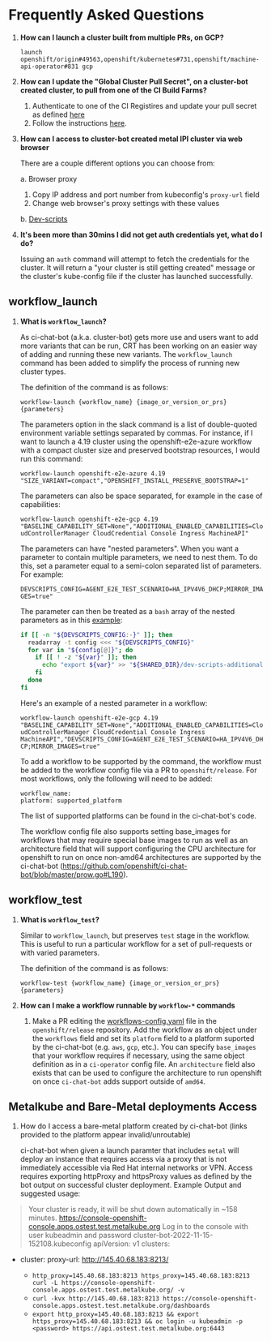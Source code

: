 # Frequently Asked Questions

1. **How can I launch a cluster built from multiple PRs, on GCP?**

    `launch openshift/origin#49563,openshift/kubernetes#731,openshift/machine-api-operator#831 gcp`


2. **How can I update the "Global Cluster Pull Secret", on a cluster-bot created cluster, to pull from one of the CI Build Farms?**

   1. Authenticate to one of the CI Registires and update your pull secret as defined [here](https://docs.ci.openshift.org/docs/how-tos/use-registries-in-build-farm/#how-do-i-log-in-to-pull-images-that-require-authentication)
   2. Follow the instructions [here](https://docs.openshift.com/container-platform/4.7/support/remote_health_monitoring/opting-out-of-remote-health-reporting.html#images-update-global-pull-secret_opting-out-remote-health-reporting).


3. **How can I access to cluster-bot created metal IPI cluster via web browser**

   There are a couple different options you can choose from:

   a. Browser proxy
   1. Copy IP address and port number from kubeconfig's `proxy-url` field
   2. Change web browser's proxy settings with these values
   
   b. [Dev-scripts](https://github.com/openshift-metal3/dev-scripts/#gui)


4. **It's been more than 30mins I did not get auth credentials yet, what do I do?**

   Issuing an `auth` command will attempt to fetch the credentials for the cluster.  It will return a "your cluster is still getting created" message or the cluster's kube-config file if the cluster has launched successfully.

## workflow_launch
1. **What is `workflow_launch`?**

   As ci-chat-bot (a.k.a. cluster-bot) gets more use and users want to add more variants that can be run, CRT has been working on an easier way of adding and running these new variants. The `workflow_launch` command has been added to simplify the process of running new cluster types. 

   The definition of the command is as follows:

   `workflow-launch {workflow_name} {image_or_version_or_prs} {parameters}`

   The parameters option in the slack command is a list of double-quoted environment variable settings separated by commas. For instance, if I want to launch a 4.19 cluster using the openshift-e2e-azure workflow with a compact cluster size and preserved bootstrap resources, I would run this command:

   `workflow-launch openshift-e2e-azure 4.19 "SIZE_VARIANT=compact","OPENSHIFT_INSTALL_PRESERVE_BOOTSTRAP=1"`

   The parameters can also be space separated, for example in the case of capabilities:
 
   `workflow-launch openshift-e2e-gcp 4.19 "BASELINE_CAPABILITY_SET=None","ADDITIONAL_ENABLED_CAPABILITIES=CloudControllerManager CloudCredential Console Ingress MachineAPI"`

   The parameters can have "nested parameters". When you want a parameter to contain multiple parameters, we need to nest them. To do this, set
   a parameter equal to a semi-colon separated list of parameters. For example:

   `DEVSCRIPTS_CONFIG=AGENT_E2E_TEST_SCENARIO=HA_IPV4V6_DHCP;MIRROR_IMAGES=true"`

   The parameter can then be treated as a `bash` array of the nested parameters as in this [example](https://github.com/openshift/release/blob/7c9e17caab51f23303d648a5f2f491f770c72c35/ci-operator/step-registry/baremetalds/devscripts/setup/baremetalds-devscripts-setup-commands.sh#L167-L178):

   ```bash
   if [[ -n "${DEVSCRIPTS_CONFIG:-}" ]]; then
     readarray -t config <<< "${DEVSCRIPTS_CONFIG}"
     for var in "${config[@]}"; do
       if [[ ! -z "${var}" ]]; then
         echo "export ${var}" >> "${SHARED_DIR}/dev-scripts-additional-config"
       fi
     done
   fi
   ```

   Here's an example of a nested parameter in a workflow:

   `workflow-launch openshift-e2e-gcp 4.19 "BASELINE_CAPABILITY_SET=None","ADDITIONAL_ENABLED_CAPABILITIES=CloudControllerManager CloudCredential Console Ingress MachineAPI","DEVSCRIPTS_CONFIG=AGENT_E2E_TEST_SCENARIO=HA_IPV4V6_DHCP;MIRROR_IMAGES=true"`

   To add a workflow to be supported by the command, the workflow must be added to the workflow config file via a PR to `openshift/release`. For most workflows, only the following will need to be added:
   ```
   workflow_name:
   platform: supported_platform
   ```

   The list of supported platforms can be found in the ci-chat-bot's code.

   The workflow config file also supports setting base_images for workflows that may require special base images to run as well as an architecture field that will support configuring the CPU architecture for openshift to run on once non-amd64 architectures are supported by the ci-chat-bot (https://github.com/openshift/ci-chat-bot/blob/master/prow.go#L190).

## workflow_test
1. **What is `workflow_test`?**

   Similar to `workflow_launch`, but preserves `test` stage in the workflow. This is useful to run a particular workflow for a set of pull-requests or with varied parameters.

   The definition of the command is as follows:

   `workflow-test {workflow_name} {image_or_version_or_prs} {parameters}`


2. **How can I make a workflow runnable by `workflow-*` commands**

   1. Make a PR editing the
      [workflows-config.yaml](https://github.com/openshift/release/blob/master/core-services/ci-chat-bot/workflows-config.yaml)
      file in the `openshift/release` repository. Add the workflow as an object
      under the `workflows` field and set its `platform` field to a platform
      suported by the ci-chat-bot (e.g. `aws`, `gcp`, etc.). You can specify
      `base_images` that your workflow requires if necessary, using the same object
      definition as in a `ci-operator` config file. An `architecture` field also
      exists that can be used to configure the architecture to run openshift on
      once `ci-chat-bot` adds support outside of `amd64`.


## Metalkube and Bare-Metal deployments Access
1. How do I access a bare-metal platform created by ci-chat-bot (links provided to the platform appear invalid/unroutable)

    ci-chat-bot when given a launch paramter that includes `metal` will deploy an instance that requires access via a proxy that is not immediately accessible via Red Hat internal networks or VPN. Access requires exporting httpProxy and httpsProxy values as defined by the bot output on successful cluster deployment. 
    Example Output and suggested usage:
>    Your cluster is ready, it will be shut down automatically in ~158 minutes.
https://console-openshift-console.apps.ostest.test.metalkube.org
Log in to the console with user kubeadmin and password <redacted>
cluster-bot-2022-11-15-152108.kubeconfig
apiVersion: v1
clusters:
- cluster:
    proxy-url: http://145.40.68.183:8213/


    - `http_proxy=145.40.68.183:8213 https_proxy=145.40.68.183:8213 curl -L https://console-openshift-console.apps.ostest.test.metalkube.org/ -v`
    - `curl -kvx http://145.40.68.183:8213 https://console-openshift-console.apps.ostest.test.metalkube.org/dashboards`
    - `export http_proxy=145.40.68.183:8213 && export https_proxy=145.40.68.183:8213 && oc login -u kubeadmin -p <password> https://api.ostest.test.metalkube.org:6443`
